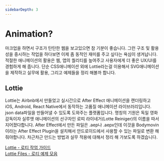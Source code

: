 ```yaml
---
sidebarDepth: 3
---
```


# Animation?
마크업을 하면서 구조가 탄탄한 웹을 보고있으면 참 기분이 좋습니다. 그런 구조 및 활용성을 중시하는 작업을 하다보면 이제 좀 동적인 재미를 주고 싶다는 욕심이 생겨납니다. 적절한 애니메이션의 활용은 웹, 앱의 퀄리티를 높여주고 사용자에게 더 좋은 UX/UI를 경험하게 해 줍니다. 단순 CSS애니메이션 외에 Lottie라는걸 이용해서 SVG애니메이션을 제작하고 실무에 활용, 그리고 예제들을 정리 해볼까 합니다.

## Lottie
Lottie는 Airbnb에서 만들었고 실시간으로 After Effect 애니메이션을 랜더링하고 iOS, Android, React Native에서 동작하는 고품질 애니메이션 라이브러리입니다. json data파일을 만들어낼 수 있도록 도와주는 플랫폼입니다. 명칭의 기원은 독일 영화 감독이자 실루엣 애니메이션의 선구자인 로띠 라이네거(Lotte Reiniger)의 이름을 따서 지어졌다합니다. After Effect에서 만든 파일은 .aep나 .aepx인데 이것을 Bodymovin이라는 After Effect Plugin을 설치해서 안드로이드에서 사용할 수 있는 파일로 변환 해 줘야합니다. 차근차근 만드는 방법과 실무 적용에 대해서 정리 해 가보도록 하겠습니다.
  
[Lottie - 로티 작업 가이드 ](https://airbnb.design/lottie/)  
[Lottie Files - 로티 예제 모음 ](https://lottiefiles.com/)  